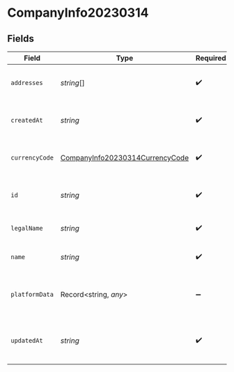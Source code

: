 # CompanyInfo20230314


## Fields

| Field                                                                                                              | Type                                                                                                               | Required                                                                                                           | Description                                                                                                        |
| ------------------------------------------------------------------------------------------------------------------ | ------------------------------------------------------------------------------------------------------------------ | ------------------------------------------------------------------------------------------------------------------ | ------------------------------------------------------------------------------------------------------------------ |
| `addresses`                                                                                                        | *string*[]                                                                                                         | :heavy_check_mark:                                                                                                 | A list of addresses linked to the company.                                                                         |
| `createdAt`                                                                                                        | *string*                                                                                                           | :heavy_check_mark:                                                                                                 | The [ISO 8601](https://www.iso.org/iso-8601-date-and-time-format.html) timestamp that the object was created.      |
| `currencyCode`                                                                                                     | [CompanyInfo20230314CurrencyCode](../../models/shared/companyinfo20230314currencycode.md)                          | :heavy_check_mark:                                                                                                 | The [ISO 4217](https://www.iso.org/iso-4217-currency-codes.html) currency code of the company.                     |
| `id`                                                                                                               | *string*                                                                                                           | :heavy_check_mark:                                                                                                 | The Rutter generated unique ID of the object.                                                                      |
| `legalName`                                                                                                        | *string*                                                                                                           | :heavy_check_mark:                                                                                                 | The legal name of the company.                                                                                     |
| `name`                                                                                                             | *string*                                                                                                           | :heavy_check_mark:                                                                                                 | The DBA name of the company.                                                                                       |
| `platformData`                                                                                                     | Record<string, *any*>                                                                                              | :heavy_minus_sign:                                                                                                 | The raw platform data corresponding to the Rutter object.                                                          |
| `updatedAt`                                                                                                        | *string*                                                                                                           | :heavy_check_mark:                                                                                                 | The [ISO 8601](https://www.iso.org/iso-8601-date-and-time-format.html) timestamp that the object was last updated. |
